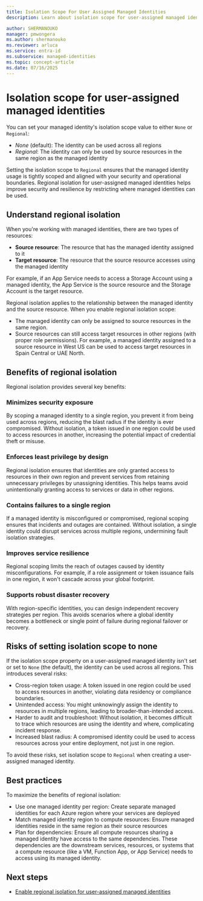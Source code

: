 ```yaml
---
title: Isolation Scope For User Assigned Managed Identities
description: Learn about isolation scope for user-assigned managed identities and how it improves security and resilience.

author: SHERMANOUKO
manager: pmwongera
ms.author: shermanouko
ms.reviewer: arluca
ms.service: entra-id
ms.subservice: managed-identities
ms.topic: concept-article
ms.date: 07/16/2025
---
```


# Isolation scope for user-assigned managed identities

You can set your managed identity's isolation scope value to either `None` or `Regional`:

- *None* (default): The identity can be used across all regions
- *Regional*: The identity can only be used by source resources in the same region as the managed identity

Setting the isolation scope to `Regional` ensures that the managed identity usage is tightly scoped and aligned with your security and operational boundaries. Regional isolation for user-assigned managed identities helps improve security and resilience by restricting where managed identities can be used.

## Understand regional isolation

When you're working with managed identities, there are two types of resources:

- **Source resource**: The resource that has the managed identity assigned to it
- **Target resource**: The resource that the source resource accesses using the managed identity

For example, if an App Service needs to access a Storage Account using a managed identity, the App Service is the source resource and the Storage Account is the target resource.

Regional isolation applies to the relationship between the managed identity and the source resource. When you enable regional isolation scope:

- The managed identity can only be assigned to source resources in the same region.
- Source resources can still access target resources in other regions (with proper role permissions). For example, a managed identity assigned to a source resource in West US can be used to access target resources in Spain Central or UAE North.

## Benefits of regional isolation

Regional isolation provides several key benefits:

### Minimizes security exposure

By scoping a managed identity to a single region, you prevent it from being used across regions, reducing the blast radius if the identity is ever compromised. Without isolation, a token issued in one region could be used to access resources in another, increasing the potential impact of credential theft or misuse.

### Enforces least privilege by design

Regional isolation ensures that identities are only granted access to resources in their own region and prevent services from retaining unnecessary privileges by unassigning identities. This helps teams avoid unintentionally granting access to services or data in other regions.

### Contains failures to a single region

If a managed identity is misconfigured or compromised, regional scoping ensures that incidents and outages are contained. Without isolation, a single identity could disrupt services across multiple regions, undermining fault isolation strategies.

### Improves service resilience

Regional scoping limits the reach of outages caused by identity misconfigurations. For example, if a role assignment or token issuance fails in one region, it won't cascade across your global footprint.

### Supports robust disaster recovery

With region-specific identities, you can design independent recovery strategies per region. This avoids scenarios where a global identity becomes a bottleneck or single point of failure during regional failover or recovery.

## Risks of setting isolation scope to none

If the isolation scope property on a user-assigned managed identity isn't set or set to `None` (the default), the identity can be used across all regions. This introduces several risks:

- Cross-region token usage: A token issued in one region could be used to access resources in another, violating data residency or compliance boundaries.
- Unintended access: You might unknowingly assign the identity to resources in multiple regions, leading to broader-than-intended access.
- Harder to audit and troubleshoot: Without isolation, it becomes difficult to trace which resources are using the identity and where, complicating incident response.
- Increased blast radius: A compromised identity could be used to access resources across your entire deployment, not just in one region.

To avoid these risks, set isolation scope to `Regional` when creating a user-assigned managed identity.

## Best practices

To maximize the benefits of regional isolation:

- Use one managed identity per region: Create separate managed identities for each Azure region where your services are deployed
- Match managed identity region to compute resources: Ensure managed identities reside in the same region as their source resources
- Plan for dependencies: Ensure all compute resources sharing a managed identity have access to the same dependencies. These dependencies are the downstream services, resources, or systems that a compute resource (like a VM, Function App, or App Service) needs to access using its managed identity.

## Next steps

- [Enable regional isolation for user-assigned managed identities](./managed-identities-isolation-scope.md)
